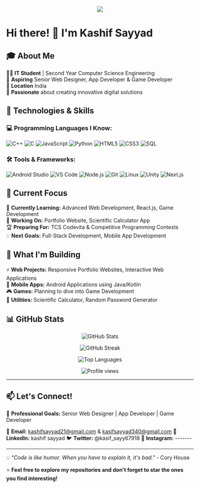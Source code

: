 <div align="center">
  <img src="https://readme-typing-svg.herokuapp.com/?lines=💻+Kashif+Sayyad;Computer+Science+Student;Building+Digital+Solutions;Explore+My+Projects+Below!&font=JetBrains%20Mono&center=true&width=400&height=50&color=DC143C&vCenter=true&size=20&pause=1200">
</div>


# Hi there! 👋 I'm Kashif Sayyad

## 🎓 About Me
🧑‍💻 **IT Student** | Second Year Computer Science Engineering  
🌟 **Aspiring** Senior Web Designer, App Developer & Game Developer  
📍 **Location** India  
🚀 **Passionate** about creating innovative digital solutions

## 🔧 Technologies & Skills

### 💻 Programming Languages I Know:
<!-- Programming Languages -->
![C++](https://img.shields.io/badge/C%2B%2B-00599C?style=for-the-badge&logo=c%2B%2B&logoColor=white)
![C](https://img.shields.io/badge/C-00599C?style=for-the-badge&logo=c&logoColor=white)
![JavaScript](https://img.shields.io/badge/JavaScript-F7DF1E?style=for-the-badge&logo=javascript&logoColor=black)
![Python](https://img.shields.io/badge/Python-3776AB?style=for-the-badge&logo=python&logoColor=white)
![HTML5](https://img.shields.io/badge/HTML5-E34F26?style=for-the-badge&logo=html5&logoColor=white)
![CSS3](https://img.shields.io/badge/CSS3-1572B6?style=for-the-badge&logo=css3&logoColor=white)
![SQL](https://img.shields.io/badge/SQL-4479A1?style=for-the-badge&logo=mysql&logoColor=white)


### 🛠️ Tools & Frameworks:
![Android Studio](https://img.shields.io/badge/Android%20Studio-3DDC84?style=for-the-badge&logo=android-studio&logoColor=white)
![VS Code](https://img.shields.io/badge/VS%20Code-007ACC?style=for-the-badge&logo=visual-studio-code&logoColor=white)
![Node.js](https://img.shields.io/badge/Node.js-43853D?style=for-the-badge&logo=node.js&logoColor=white)
![Git](https://img.shields.io/badge/Git-F05032?style=for-the-badge&logo=git&logoColor=white)
![Linux](https://img.shields.io/badge/Linux-FCC624?style=for-the-badge&logo=linux&logoColor=black)
![Unity](https://img.shields.io/badge/Unity-100000?style=for-the-badge&logo=unity&logoColor=white)
![Next.js](https://img.shields.io/badge/Next.js-000000?style=for-the-badge&logo=next.js&logoColor=white)


## 🎯 Current Focus
🌱 **Currently Learning:** Advanced Web Development, React.js, Game Development  
🔭 **Working On:** Portfolio Website, Scientific Calculator App  
🏆 **Preparing For:** TCS Codevita & Competitive Programming Contests  
💡 **Next Goals:** Full-Stack Development, Mobile App Development

## 🚀 What I'm Building
⚡ **Web Projects:** Responsive Portfolio Websites, Interactive Web Applications  
📱 **Mobile Apps:** Android Applications using Java/Kotlin  
🎮 **Games:** Planning to dive into Game Development  
🧮 **Utilities:** Scientific Calculator, Random Password Generator

## 📊 GitHub Stats
<p align="center">
  <img src="https://github-readme-stats.vercel.app/api?username=mrkasif&show_icons=true&theme=radical" alt="GitHub Stats" />
</p>

<p align="center">
  <img src="https://github-readme-streak-stats.herokuapp.com/?user=mrkasif&theme=radical" alt="GitHub Streak" />
</p>

<p align="center">
  <img src="https://github-readme-stats.vercel.app/api/top-langs/?username=mrkasif&layout=compact&theme=radical" alt="Top Languages" />
</p>

<div align="center">
  <img src="https://komarev.com/ghpvc/?username=mrkasif&style=flat-square&color=blue" alt="Profile views" />
</div>

---

## 📫 Let's Connect!
💼 **Professional Goals:** Senior Web Designer | App Developer | Game Developer  

📧 **Email:** kashifsayyad21@gmail.com & kasifsayyad340@gmail.com
💬 **LinkedIn:** kashif sayyad
🐦 **Twitter:** @kasif_sayy67918 
📱 **Instagram:** -------

---

💡 *"Code is like humor. When you have to explain it, it's bad."* - Cory House

⭐ **Feel free to explore my repositories and don't forget to star the ones you find interesting!**
